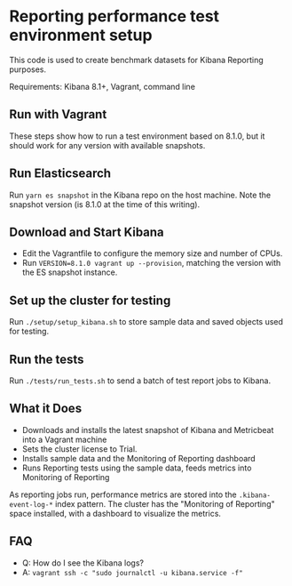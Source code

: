 # Reporting performance test environment setup

This code is used to create benchmark datasets for Kibana Reporting purposes.

Requirements: Kibana 8.1+, Vagrant, command line

## Run with Vagrant

These steps show how to run a test environment based on 8.1.0, but it should work for any version with available snapshots.

## Run Elasticsearch
Run `yarn es snapshot` in the Kibana repo on the host machine. Note the snapshot version (is 8.1.0 at the time of this writing).

## Download and Start Kibana
- Edit the Vagrantfile to configure the memory size and number of CPUs.
- Run `VERSION=8.1.0 vagrant up --provision`, matching the version with the ES snapshot instance.

## Set up the cluster for testing
Run `./setup/setup_kibana.sh` to store sample data and saved objects used for testing.

## Run the tests
Run `./tests/run_tests.sh` to send a batch of test report jobs to Kibana.

## What it Does
 - Downloads and installs the latest snapshot of Kibana and Metricbeat into a Vagrant machine
 - Sets the cluster license to Trial.
 - Installs sample data and the Monitoring of Reporting dashboard
 - Runs Reporting tests using the sample data, feeds metrics into Monitoring of Reporting

As reporting jobs run, performance metrics are stored into the
`.kibana-event-log-*` index pattern. The cluster has the "Monitoring of
Reporting" space installed, with a dashboard to visualize the metrics.

## FAQ

- Q: How do I see the Kibana logs?
- A: `vagrant ssh -c "sudo journalctl -u kibana.service -f" `
